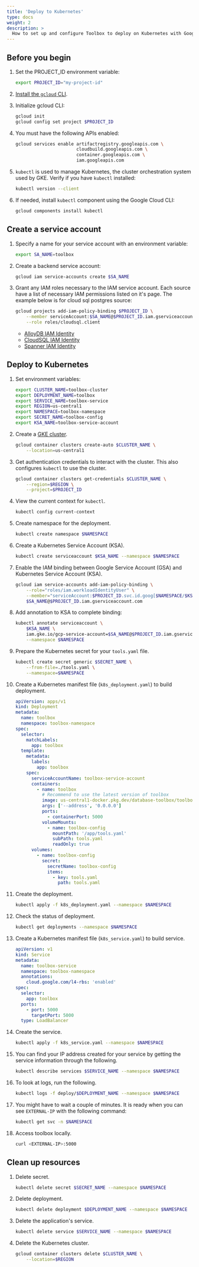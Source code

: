 ```yaml
---
title: 'Deploy to Kubernetes'
type: docs
weight: 2
description: >
  How to set up and configure Toolbox to deploy on Kubernetes with Google Kubernetes Engine (GKE).
---
```


## Before you begin

1. Set the PROJECT_ID environment variable:

   ```bash
   export PROJECT_ID="my-project-id"
   ```

1. [Install the `gcloud` CLI](https://cloud.google.com/sdk/docs/install).

1. Initialize gcloud CLI:

   ```bash
   gcloud init
   gcloud config set project $PROJECT_ID
   ```

1. You must have the following APIs enabled:

   ```bash
   gcloud services enable artifactregistry.googleapis.com \
                          cloudbuild.googleapis.com \
                          container.googleapis.com \
                          iam.googleapis.com
   ```

1. `kubectl` is used to manage Kubernetes, the cluster orchestration system used
   by GKE. Verify if you have `kubectl` installed:

   ```bash
   kubectl version --client
   ```

1. If needed, install `kubectl` component using the Google Cloud CLI:

   ```bash
   gcloud components install kubectl
   ```

## Create a service account

1. Specify a name for your service account with an environment variable:

   ```bash
   export SA_NAME=toolbox
   ```

1. Create a backend service account:

   ```bash
   gcloud iam service-accounts create $SA_NAME
   ```

1. Grant any IAM roles necessary to the IAM service account. Each source have a
   list of necessary IAM permissions listed on it's page. The example below is
   for cloud sql postgres source:

   ```bash
   gcloud projects add-iam-policy-binding $PROJECT_ID \
       --member serviceAccount:$SA_NAME@$PROJECT_ID.iam.gserviceaccount.com \
       --role roles/cloudsql.client
   ```

   - [AlloyDB IAM Identity](../resources/sources/alloydb-pg.md#iam-permissions)
   - [CloudSQL IAM Identity](../resources/sources/cloud-sql-pg.md#iam-permissions)
   - [Spanner IAM Identity](../resources/sources/spanner.md#iam-permissions)

## Deploy to Kubernetes

1. Set environment variables:

   ```bash
   export CLUSTER_NAME=toolbox-cluster
   export DEPLOYMENT_NAME=toolbox
   export SERVICE_NAME=toolbox-service
   export REGION=us-central1
   export NAMESPACE=toolbox-namespace
   export SECRET_NAME=toolbox-config
   export KSA_NAME=toolbox-service-account
   ```

1. Create a [GKE cluster](https://cloud.google.com/kubernetes-engine/docs/concepts/cluster-architecture).

   ```bash
   gcloud container clusters create-auto $CLUSTER_NAME \
       --location=us-central1
   ```

1. Get authentication credentials to interact with the cluster. This also
   configures `kubectl` to use the cluster.

   ```bash
   gcloud container clusters get-credentials $CLUSTER_NAME \
       --region=$REGION \
       --project=$PROJECT_ID
   ```

1. View the current context for `kubectl`.

   ```bash
   kubectl config current-context
   ```

1. Create namespace for the deployment.

   ```bash
   kubectl create namespace $NAMESPACE
   ```

1. Create a Kubernetes Service Account (KSA).

   ```bash
   kubectl create serviceaccount $KSA_NAME --namespace $NAMESPACE
   ```

1. Enable the IAM binding between Google Service Account (GSA) and Kubernetes
   Service Account (KSA).

   ```bash
   gcloud iam service-accounts add-iam-policy-binding \
       --role="roles/iam.workloadIdentityUser" \
       --member="serviceAccount:$PROJECT_ID.svc.id.goog[$NAMESPACE/$KSA_NAME]" \
       $SA_NAME@$PROJECT_ID.iam.gserviceaccount.com
   ```

1. Add annotation to KSA to complete binding:

   ```bash
   kubectl annotate serviceaccount \
       $KSA_NAME \
       iam.gke.io/gcp-service-account=$SA_NAME@$PROJECT_ID.iam.gserviceaccount.com \
       --namespace $NAMESPACE
   ```

1. Prepare the Kubernetes secret for your `tools.yaml` file.

   ```bash
   kubectl create secret generic $SECRET_NAME \
       --from-file=./tools.yaml \
       --namespace=$NAMESPACE
   ```

1. Create a Kubernetes manifest file (`k8s_deployment.yaml`) to build deployment.

   ```yaml
   apiVersion: apps/v1
   kind: Deployment
   metadata:
     name: toolbox
     namespace: toolbox-namespace
   spec:
     selector:
       matchLabels:
         app: toolbox
     template:
       metadata:
         labels:
           app: toolbox
       spec:
         serviceAccountName: toolbox-service-account
         containers:
           - name: toolbox
             # Recommend to use the latest version of toolbox
             image: us-central1-docker.pkg.dev/database-toolbox/toolbox/toolbox:latest
             args: ['--address', '0.0.0.0']
             ports:
               - containerPort: 5000
             volumeMounts:
               - name: toolbox-config
                 mountPath: '/app/tools.yaml'
                 subPath: tools.yaml
                 readOnly: true
         volumes:
           - name: toolbox-config
             secret:
               secretName: toolbox-config
               items:
                 - key: tools.yaml
                   path: tools.yaml
   ```

1. Create the deployment.

   ```bash
   kubectl apply -f k8s_deployment.yaml --namespace $NAMESPACE
   ```

1. Check the status of deployment.

   ```bash
   kubectl get deployments --namespace $NAMESPACE
   ```

1. Create a Kubernetes manifest file (`k8s_service.yaml`) to build service.

   ```yaml
   apiVersion: v1
   kind: Service
   metadata:
     name: toolbox-service
     namespace: toolbox-namespace
     annotations:
       cloud.google.com/l4-rbs: 'enabled'
   spec:
     selector:
       app: toolbox
     ports:
       - port: 5000
         targetPort: 5000
     type: LoadBalancer
   ```

1. Create the service.

   ```bash
   kubectl apply -f k8s_service.yaml --namespace $NAMESPACE
   ```

1. You can find your IP address created for your service by getting the service
   information through the following.

   ```bash
   kubectl describe services $SERVICE_NAME --namespace $NAMESPACE
   ```

1. To look at logs, run the following.

   ```bash
   kubectl logs -f deploy/$DEPLOYMENT_NAME --namespace $NAMESPACE
   ```

1. You might have to wait a couple of minutes. It is ready when you can see
   `EXTERNAL-IP` with the following command:

   ```bash
   kubectl get svc -n $NAMESPACE
   ```

1. Access toolbox locally.

   ```bash
   curl <EXTERNAL-IP>:5000
   ```

## Clean up resources

1. Delete secret.

   ```bash
   kubectl delete secret $SECRET_NAME --namespace $NAMESPACE
   ```

1. Delete deployment.

   ```bash
   kubectl delete deployment $DEPLOYMENT_NAME --namespace $NAMESPACE
   ```

1. Delete the application's service.

   ```bash
   kubectl delete service $SERVICE_NAME --namespace $NAMESPACE
   ```

1. Delete the Kubernetes cluster.

   ```bash
   gcloud container clusters delete $CLUSTER_NAME \
       --location=$REGION
   ```

